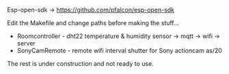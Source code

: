 Esp-open-sdk -> https://github.com/pfalcon/esp-open-sdk

Edit the Makefile and change paths before making the stuff...


* Roomcontroller - dht22 temperature & humidity sensor -> mqtt -> wifi -> server
* SonyCamRemote - remote wifi interval shutter for Sony actioncam as/20

The rest is under construction and not ready to use.


